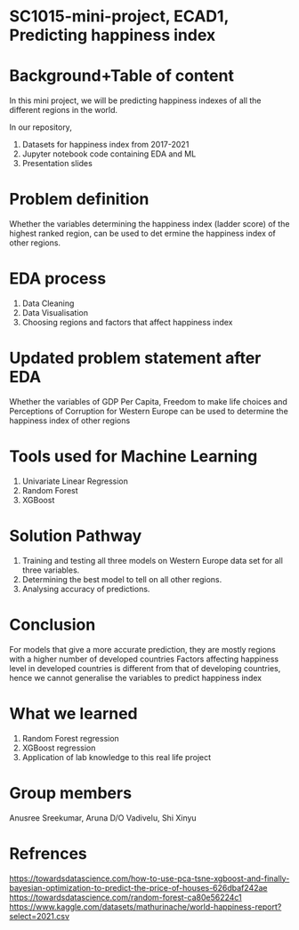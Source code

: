 # SC1015-mini-project, ECAD1, Predicting happiness index
# Background+Table of content
In this mini project, we will be predicting happiness indexes of all the different regions in the world.

In our repository,
1. Datasets for happiness index from 2017-2021
2. Jupyter notebook code containing EDA and ML
3. Presentation slides

# Problem definition
Whether the variables determining the happiness index (ladder score) of the highest ranked region, can be used to det ermine the happiness index of other regions.


# EDA process
1. Data Cleaning
2. Data Visualisation
3. Choosing regions and factors that affect happiness index


# Updated problem statement after EDA
Whether the variables of GDP Per Capita, Freedom to make life choices and Perceptions of Corruption for Western Europe can be used to determine the happiness index of other regions


# Tools used for Machine Learning
1. Univariate Linear Regression
2. Random Forest
3. XGBoost

# Solution Pathway
1. Training and testing all three models on Western Europe data set for all three variables.
2. Determining the best model to tell on all other regions.
3. Analysing accuracy of predictions.



# Conclusion
For models that give a more accurate prediction, they are mostly regions with a higher number of developed countries
Factors affecting happiness level in developed countries is different from that of developing countries, hence we cannot generalise the variables to predict happiness index

# What we learned
1. Random Forest regression
2. XGBoost regression
3. Application of lab knowledge to this real life project

# Group members
Anusree Sreekumar, Aruna D/O Vadivelu, Shi Xinyu

# Refrences
https://towardsdatascience.com/how-to-use-pca-tsne-xgboost-and-finally-bayesian-optimization-to-predict-the-price-of-houses-626dbaf242ae
https://towardsdatascience.com/random-forest-ca80e56224c1
https://www.kaggle.com/datasets/mathurinache/world-happiness-report?select=2021.csv






